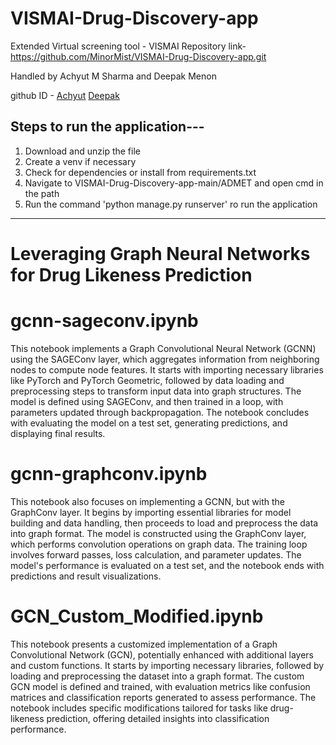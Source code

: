 # VISMAI-Drug-Discovery-app

Extended Virtual screening tool - VISMAI
Repository link- https://github.com/MinorMist/VISMAI-Drug-Discovery-app.git

Handled by Achyut M Sharma and Deepak Menon

github ID - [Achyut](https://github.com/minormist) [Deepak](https://github.com/Deepkmenon) 

## Steps to run the application---

1. Download and unzip the file
2. Create a venv if necessary
3. Check for dependencies or install from requirements.txt
4. Navigate to VISMAI-Drug-Discovery-app-main/ADMET and open cmd in the path
5. Run the command 'python manage.py runserver' ro run the application
-----------------------------------------------

# Leveraging Graph Neural Networks for Drug Likeness Prediction

# gcnn-sageconv.ipynb

This notebook implements a Graph Convolutional Neural Network (GCNN) using the SAGEConv layer, which aggregates information from neighboring nodes to compute node features. It starts with importing necessary libraries like PyTorch and PyTorch Geometric, followed by data loading and preprocessing steps to transform input data into graph structures. The model is defined using SAGEConv, and then trained in a loop, with parameters updated through backpropagation. The notebook concludes with evaluating the model on a test set, generating predictions, and displaying final results.

# gcnn-graphconv.ipynb

This notebook also focuses on implementing a GCNN, but with the GraphConv layer. It begins by importing essential libraries for model building and data handling, then proceeds to load and preprocess the data into graph format. The model is constructed using the GraphConv layer, which performs convolution operations on graph data. The training loop involves forward passes, loss calculation, and parameter updates. The model's performance is evaluated on a test set, and the notebook ends with predictions and result visualizations.

# GCN_Custom_Modified.ipynb

This notebook presents a customized implementation of a Graph Convolutional Network (GCN), potentially enhanced with additional layers and custom functions. It starts by importing necessary libraries, followed by loading and preprocessing the dataset into a graph format. The custom GCN model is defined and trained, with evaluation metrics like confusion matrices and classification reports generated to assess performance. The notebook includes specific modifications tailored for tasks like drug-likeness prediction, offering detailed insights into classification performance.
